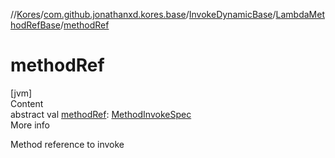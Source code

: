 //[Kores](../../../index.md)/[com.github.jonathanxd.kores.base](../../index.md)/[InvokeDynamicBase](../index.md)/[LambdaMethodRefBase](index.md)/[methodRef](method-ref.md)



# methodRef  
[jvm]  
Content  
abstract val [methodRef](method-ref.md): [MethodInvokeSpec](../../../com.github.jonathanxd.kores.common/-method-invoke-spec/index.md)  
More info  


Method reference to invoke

  



